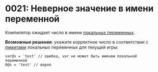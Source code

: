 # 0021: Неверное значение в имени переменной

Компилятор ожидает число в имени [локальных переменных](../../coding/variables.md#lokalnye-peremennye).

**Возможные решения**: укажите корректное число в соответствии с [лимитами](../../scm-documentation/gta-limits.md) локальных переменных для текущей игры:

```text
var@s = 'test' // ошибка, var не может быть именем локальной переменной
0@s = 'test' // верно
```



